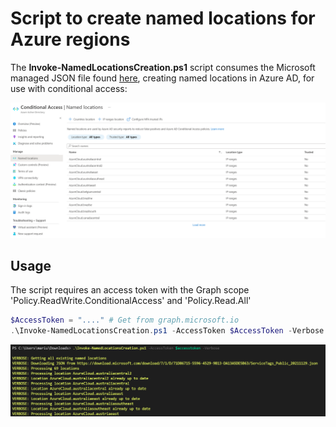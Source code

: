 # Script to create named locations for Azure regions

The **Invoke-NamedLocationsCreation.ps1** script consumes the Microsoft managed JSON file found [here](https://www.microsoft.com/en-us/download/confirmation.aspx?id=56519), creating named locations in Azure AD, for use with conditional access:

![](media/2021-11-30-22-26-35.png)

## Usage

The script requires an access token with the Graph scope 'Policy.ReadWrite.ConditionalAccess' and 'Policy.Read.All'

```PowerShell
$AccessToken = "...." # Get from graph.microsoft.io
.\Invoke-NamedLocationsCreation.ps1 -AccessToken $AccessToken -Verbose -WhatIf
```

![](media/2021-11-30-22-27-55.png)
